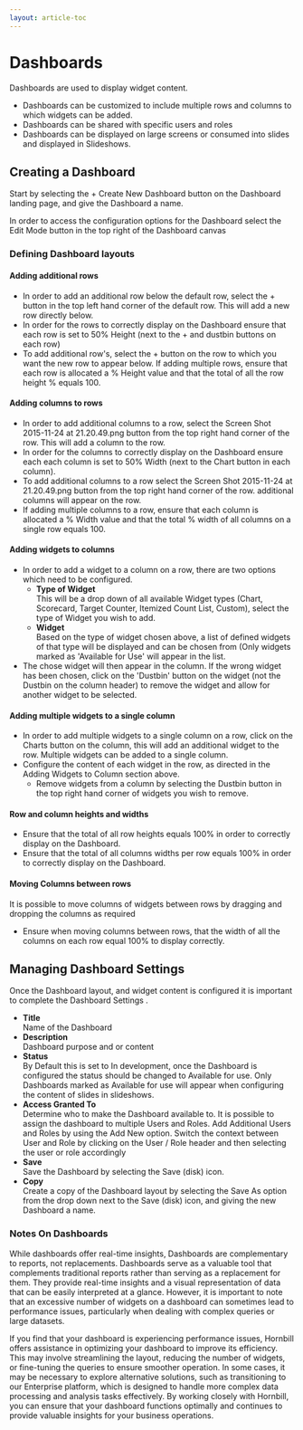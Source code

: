 ```yaml
---
layout: article-toc
---
```

# Dashboards
Dashboards are used to display widget content.

* Dashboards can be customized to include multiple rows and columns to which widgets can be added.
* Dashboards can be shared with specific users and roles
* Dashboards can be displayed on large screens or consumed into slides and displayed in Slideshows.

## Creating a Dashboard
Start by selecting the + Create New Dashboard button on the Dashboard landing page, and give the Dashboard a name.

In order to access the configuration options for the Dashboard select the Edit Mode button in the top right of the Dashboard canvas

### Defining Dashboard layouts
#### Adding additional rows
* In order to add an additional row below the default row, select the + button in the top left hand corner of the default row. This will add a new row directly below.
* In order for the rows to correctly display on the Dashboard ensure that each row is set to 50% Height (next to the + and dustbin buttons on each row)
* To add additional row's, select the + button on the row to which you want the new row to appear below. If adding multiple rows, ensure that each row is allocated a % Height value and that the total of all the row height % equals 100.
#### Adding columns to rows
* In order to add additional columns to a row, select the Screen Shot 2015-11-24 at 21.20.49.png button from the top right hand corner of the row. This will add a column to the row.
* In order for the columns to correctly display on the Dashboard ensure each each column is set to 50% Width (next to the Chart button in each column).
* To add additional columns to a row select the Screen Shot 2015-11-24 at 21.20.49.png button from the top right hand corner of the row. additional columns will appear on the row.
* If adding multiple columns to a row, ensure that each column is allocated a % Width value and that the total % width of all columns on a single row equals 100.
#### Adding widgets to columns
* In order to add a widget to a column on a row, there are two options which need to be configured.
    * **Type of Widget**<br>This will be a drop down of all available Widget types (Chart, Scorecard, Target Counter, Itemized Count List, Custom), select the type of Widget you wish to add.
    * **Widget**<br>Based on the type of widget chosen above, a list of defined widgets of that type will be displayed and can be chosen from (Only widgets marked as 'Available for Use' will appear in the list.
* The chose widget will then appear in the column. If the wrong widget has been chosen, click on the 'Dustbin' button on the widget (not the Dustbin on the column header) to remove the widget and allow for another widget to be selected.

#### Adding multiple widgets to a single column
* In order to add multiple widgets to a single column on a row, click on the Charts button on the column, this will add an additional widget to the row. Multiple widgets can be added to a single column.
* Configure the content of each widget in the row, as directed in the Adding Widgets to Column section above.
    * Remove widgets from a column by selecting the Dustbin button in the top right hand corner of widgets you wish to remove.

#### Row and column heights and widths
* Ensure that the total of all row heights equals 100% in order to correctly display on the Dashboard.
* Ensure that the total of all columns widths per row equals 100% in order to correctly display on the Dashboard.

#### Moving Columns between rows
It is possible to move columns of widgets between rows by dragging and dropping the columns as required

* Ensure when moving columns between rows, that the width of all the columns on each row equal 100% to display correctly.

## Managing Dashboard Settings
Once the Dashboard layout, and widget content is configured it is important to complete the Dashboard Settings .

* **Title**<br>Name of the Dashboard
* **Description**<br>Dashboard purpose and or content
* **Status**<br>By Default this is set to In development, once the Dashboard is configured the status should be changed to Available for use. Only Dashboards marked as Available for use will appear when configuring the content of slides in slideshows.
* **Access Granted To**<br>Determine who to make the Dashboard available to. It is possible to assign the dashboard to multiple Users and Roles. Add Additional Users and Roles by using the Add New option. Switch the context between User and Role by clicking on the User / Role header and then selecting the user or role accordingly
* **Save**<br>Save the Dashboard by selecting the Save (disk) icon.
* **Copy**<br>Create a copy of the Dashboard layout by selecting the Save As option from the drop down next to the Save (disk) icon, and giving the new Dashboard a name.

### Notes On Dashboards
While dashboards offer real-time insights, Dashboards are complementary to reports, not replacements. Dashboards serve as a valuable tool that complements traditional reports rather than serving as a replacement for them. They provide real-time insights and a visual representation of data that can be easily interpreted at a glance. However, it is important to note that an excessive number of widgets on a dashboard can sometimes lead to performance issues, particularly when dealing with complex queries or large datasets.

If you find that your dashboard is experiencing performance issues, Hornbill offers assistance in optimizing your dashboard to improve its efficiency. This may involve streamlining the layout, reducing the number of widgets, or fine-tuning the queries to ensure smoother operation. In some cases, it may be necessary to explore alternative solutions, such as transitioning to our Enterprise platform, which is designed to handle more complex data processing and analysis tasks effectively. By working closely with Hornbill, you can ensure that your dashboard functions optimally and continues to provide valuable insights for your business operations.


<!-- https://wiki.hornbill.com/index.php?title=Dashboards -->
